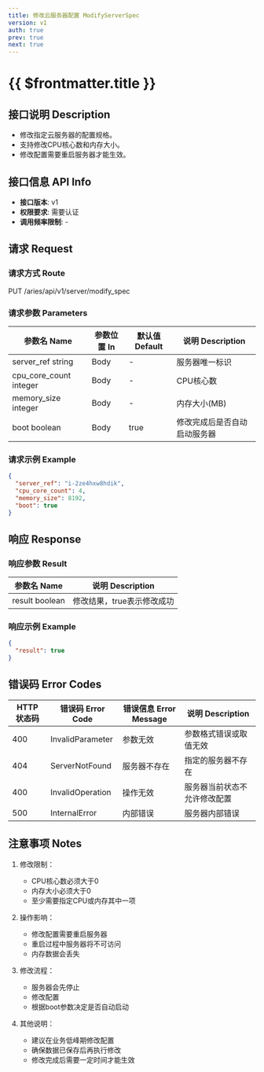 ```yaml
---
title: 修改云服务器配置 ModifyServerSpec
version: v1
auth: true
prev: true
next: true
---
```


# {{ $frontmatter.title }}

## 接口说明 Description

- 修改指定云服务器的配置规格。
- 支持修改CPU核心数和内存大小。
- 修改配置需要重启服务器才能生效。

## 接口信息 API Info

- **接口版本**: v1
- **权限要求**: 需要认证
- **调用频率限制**: -

## 请求 Request

### 请求方式 Route

<div class="route">
  <span class="route-method" data-method="put">PUT</span>
  <span class="route-path">/aries/api/v1/server/modify_spec</span>
</div>

### 请求参数 Parameters

| 参数名 Name | 参数位置 In | 默认值 Default | 说明 Description |
| --- | --- | --- | --- |
| <span class="param-name required">server_ref</span> <span class="type-string">string</span> | Body | - | 服务器唯一标识 |
| <span class="param-name">cpu_core_count</span> <span class="type-integer">integer</span> | Body | - | CPU核心数 |
| <span class="param-name">memory_size</span> <span class="type-integer">integer</span> | Body | - | 内存大小(MB) |
| <span class="param-name">boot</span> <span class="type-boolean">boolean</span> | Body | true | 修改完成后是否自动启动服务器 |

### 请求示例 Example

```json
{
  "server_ref": "i-2ze4hxw8hdik",
  "cpu_core_count": 4,
  "memory_size": 8192,
  "boot": true
}
```

## 响应 Response

### 响应参数 Result

| 参数名 Name | 说明 Description |
| --- | --- |
| <span class="param-name">result</span> <span class="type-boolean">boolean</span> | 修改结果，true表示修改成功 |

### 响应示例 Example

```json
{
  "result": true
}
```

## 错误码 Error Codes

| HTTP 状态码 | 错误码 Error Code | 错误信息 Error Message | 说明 Description |
| --- | --- | --- | --- |
| 400 | InvalidParameter | 参数无效 | 参数格式错误或取值无效 |
| 404 | ServerNotFound | 服务器不存在 | 指定的服务器不存在 |
| 400 | InvalidOperation | 操作无效 | 服务器当前状态不允许修改配置 |
| 500 | InternalError | 内部错误 | 服务器内部错误 |

## 注意事项 Notes

1. 修改限制：
   - CPU核心数必须大于0
   - 内存大小必须大于0
   - 至少需要指定CPU或内存其中一项

2. 操作影响：
   - 修改配置需要重启服务器
   - 重启过程中服务器将不可访问
   - 内存数据会丢失

3. 修改流程：
   - 服务器会先停止
   - 修改配置
   - 根据boot参数决定是否自动启动

4. 其他说明：
   - 建议在业务低峰期修改配置
   - 确保数据已保存后再执行修改
   - 修改完成后需要一定时间才能生效 